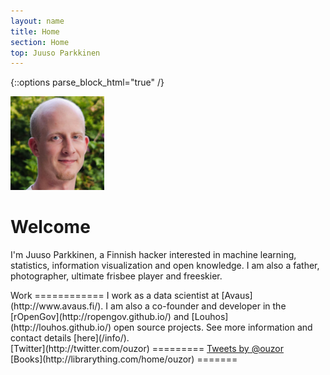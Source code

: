 ```yaml
---
layout: name
title: Home
section: Home
top: Juuso Parkkinen
---
```

<!-- This is for the Sections to work with kramdown -->
{::options parse_block_html="true" /}

<img class='inset right' src='images/juuso.png' title='Juuso Parkkinen' alt='Photo' width='150px' />

Welcome
=======

I'm Juuso Parkkinen, a Finnish hacker interested in machine learning, statistics, information visualization and open knowledge. I am also a father, photographer, ultimate frisbee player and freeskier.


<div class="section">
Work
============
I work as a data scientist at [Avaus](http://www.avaus.fi/).
<!--
I finished my PhD thesis in machine learning and bioinformatics in [Aalto University](http://users.ics.aalto.fi/japarkki/) in September 2014.
-->
I am also a co-founder and developer in the [rOpenGov](http://ropengov.github.io/) and [Louhos](http://louhos.github.io/) open source projects. See more information and contact details [here](/info/).
</div>

<!-- add blog -->

<div class="section">
[Twitter](http://twitter.com/ouzor)
=========
<a class="twitter-timeline"  href="https://twitter.com/ouzor"  data-widget-id="492593828574928896" data-chrome="nofooter noborders noheader noscrollbar transparent" data-tweet-limit="1" data-show-replies="false">Tweets by @ouzor</a>
<script>!function(d,s,id){var js,fjs=d.getElementsByTagName(s)[0],p=/^http:/.test(d.location)?'http':'https';if(!d.getElementById(id)){js=d.createElement(s);js.id=id;js.src=p+"://platform.twitter.com/widgets.js";fjs.parentNode.insertBefore(js,fjs);}}(document,"script","twitter-wjs");</script>
</div>

<!--
<div class="section">
[Reading](https://kippt.com/ouzor/)
==================
-->
<!-- Made with http://feed.mikle.com/ in July 2014-->
<!-- start feedwind code -->
<!-- Does not work, removed 8.10.2014
<script type="text/javascript" src="//feed.mikle.com/js/rssmikle.js"></script>
<script type="text/javascript">(function() {var params = {rssmikle_url: "https://kippt.com/ouzor/feed/9fbaea75546a1113865c5cccf3fc64b1/",rssmikle_frame_width: "450",rssmikle_frame_height: "100",rssmikle_target: "_blank",rssmikle_font: "Arial, Helvetica, sans-serif",rssmikle_font_size: "12",rssmikle_border: "off",responsive: "off",rssmikle_css_url: "",text_align: "left",text_align2: "left",corner: "off",scrollbar: "off",autoscroll: "off",scrolldirection: "up",scrollstep: "3",mcspeed: "20",sort: "New",rssmikle_title: "off",rssmikle_title_sentence: "My Kippt feed",rssmikle_title_link: "https://kippt.com/ouzor/",rssmikle_title_bgcolor: "#D4D4D4",rssmikle_title_color: "#000000",rssmikle_title_bgimage: "",rssmikle_item_bgcolor: "#FFFFFF",rssmikle_item_bgimage: "",rssmikle_item_title_length: "70",rssmikle_item_title_color: "#000000",rssmikle_item_border_bottom: "on",rssmikle_item_description: "title_only",item_link: "off",rssmikle_item_description_length: "150",rssmikle_item_description_color: "#666666",rssmikle_item_date: "off",rssmikle_timezone: "Etc/GMT",datetime_format: "%b %e, %Y %l:%M:%S %p",rssmikle_item_description_tag: "off",rssmikle_item_description_image_scaling: "off",article_num: "3",rssmikle_item_podcast: "off",keyword_inc: "",keyword_exc: ""};feedwind_show_widget_iframe(params);})();</script>
<div style="font-size:10px; text-align:center; width:450;">
<a href="http://feed.mikle.com/" target="_blank" style="color:#CCCCCC;">RSS Feed Widget</a>
</div>
-->
<!--Please display the above link in your web page according to Terms of Service.-->
<!-- end feedwind code -->
<!--</div>-->


<div class="section">
[Books](http://librarything.com/home/ouzor)
=======
<!-- Widget code from http://mark.reid.name/ -->
<script type="text/javascript" src="http://www.librarything.com/jswidget.php?reporton=ouzor&show=recent&header=&num=8&covers=small&text=title&tag=show&css=0&style=2&version=1"> </script>
</div>

<!-- Widget from librarything, looks worse -->
<!--
<div id="wf12efc7a4579b9d6e7d2d2ab3dcf02f9"></div><script type="text/javascript" charset="UTF-8" src="https://www.librarything.com/widget_get.php?userid=ouzor&theID=wf12efc7a4579b9d6e7d2d2ab3dcf02f9"></script><noscript><a href="http://www.librarything.com/profile/ouzor">My Library</a> at <a href="http://www.librarything.com">LibraryThing</a></noscript>
-->